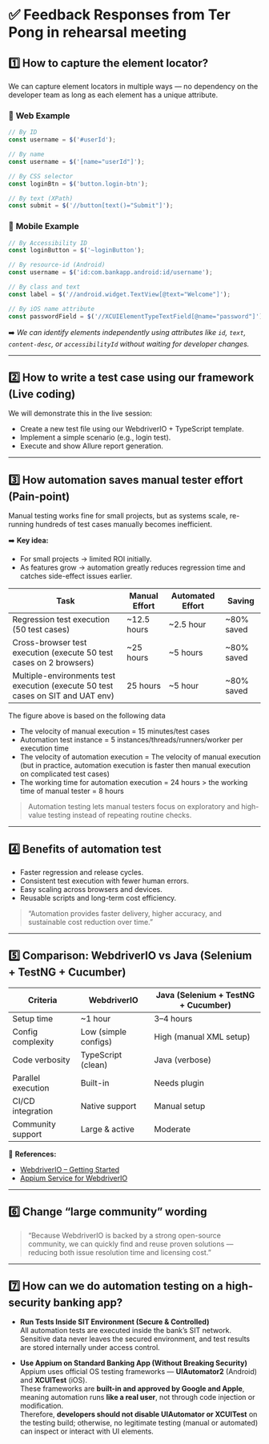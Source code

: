 # ✅ Feedback Responses from Ter Pong in rehearsal meeting

## **1️⃣ How to capture the element locator?**
We can capture element locators in multiple ways — no dependency on the developer team as long as each element has a unique attribute.

### 🔹 **Web Example**
```js
// By ID
const username = $('#userId');

// By name
const username = $('[name="userId"]');

// By CSS selector
const loginBtn = $('button.login-btn');

// By text (XPath)
const submit = $('//button[text()="Submit"]');
```

### 🔹 **Mobile Example**
```js
// By Accessibility ID
const loginButton = $('~loginButton');

// By resource-id (Android)
const username = $('id:com.bankapp.android:id/username');

// By class and text
const label = $('//android.widget.TextView[@text="Welcome"]');

// By iOS name attribute
const passwordField = $('//XCUIElementTypeTextField[@name="password"]');
```

➡️ *We can identify elements independently using attributes like `id`, `text`, `content-desc`, or `accessibilityId` without waiting for developer changes.*

---

## **2️⃣ How to write a test case using our framework (Live coding)**
We will demonstrate this in the live session:  
- Create a new test file using our WebdriverIO + TypeScript template.  
- Implement a simple scenario (e.g., login test).  
- Execute and show Allure report generation.

---

## **3️⃣ How automation saves manual tester effort (Pain-point)**
Manual testing works fine for small projects, but as systems scale, re-running hundreds of test cases manually becomes inefficient.

➡️ **Key idea:**
- For small projects → limited ROI initially.  
- As features grow → automation greatly reduces regression time and catches side-effect issues earlier.

| Task | Manual Effort | Automated Effort | Saving |
|------|----------------|------------------|---------|
| Regression test execution (50 test cases) | ~12.5 hours | ~2.5 hour | ~80% saved |
| Cross-browser test execution (execute 50 test cases on 2 browsers) | ~25 hours | ~5 hours | ~80% saved |  (But it's not required more effort on automation development)
| Multiple-environments test execution (execute 50 test cases on SIT and UAT env) | 25 hours |  ~5 hour | ~80% saved |  (But it's not required more effort on automation development)

The figure above is based on the following data
  + The velocity of manual execution = 15 minutes/test cases
  + Automation test instance = 5 instances/threads/runners/worker per execution time
  + The velocity of automation execution = The velocity of manual execution (but in practice, automation execution is faster then manual execution on complicated test cases)
  + The working time for automation execution = 24 hours > the working time of manual tester = 8 hours

> Automation testing lets manual testers focus on exploratory and high-value testing instead of repeating routine checks.

---

## **4️⃣ Benefits of automation test**
- Faster regression and release cycles.  
- Consistent test execution with fewer human errors.  
- Easy scaling across browsers and devices.  
- Reusable scripts and long-term cost efficiency.  

> “Automation provides faster delivery, higher accuracy, and sustainable cost reduction over time.”

---

## **5️⃣ Comparison: WebdriverIO vs Java (Selenium + TestNG + Cucumber)**

| Criteria | WebdriverIO | Java (Selenium + TestNG + Cucumber) |
|-----------|--------------|-------------------------------------|
| Setup time | ~1 hour | 3–4 hours |
| Config complexity | Low (simple configs) | High (manual XML setup) |
| Code verbosity | TypeScript (clean) | Java (verbose) |
| Parallel execution | Built-in | Needs plugin |
| CI/CD integration | Native support | Manual setup |
| Community support | Large & active | Moderate |

📘 **References:**  
- [WebdriverIO – Getting Started](https://webdriver.io/docs/gettingstarted)  
- [Appium Service for WebdriverIO](https://webdriver.io/docs/appium-service)

---

## **6️⃣ Change “large community” wording**
> “Because WebdriverIO is backed by a strong open-source community, we can quickly find and reuse proven solutions — reducing both issue resolution time and licensing cost.”

---

## **7️⃣ How can we do automation testing on a high-security banking app?**

- **Run Tests Inside SIT Environment (Secure & Controlled)**  
  All automation tests are executed inside the bank’s SIT network. Sensitive data never leaves the secured environment, and test results are stored internally under access control.

- **Use Appium on Standard Banking App (Without Breaking Security)**  
  Appium uses official OS testing frameworks — **UIAutomator2** (Android) and **XCUITest** (iOS).  
  These frameworks are **built-in and approved by Google and Apple**, meaning automation runs **like a real user**, not through code injection or modification.  
  Therefore, **developers should not disable UIAutomator or XCUITest** on the testing build; otherwise, no legitimate testing (manual or automated) can inspect or interact with UI elements.
